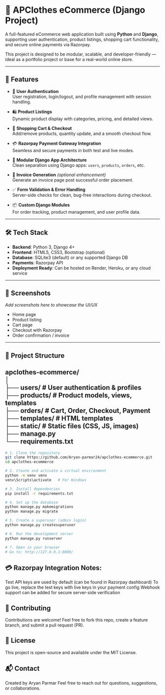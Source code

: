 # 🛒 APClothes eCommerce (Django Project)

A full-featured eCommerce web application built using **Python** and **Django**, supporting user authentication, product listings, shopping cart functionality, and secure online payments via Razorpay.

This project is designed to be modular, scalable, and developer-friendly — ideal as a portfolio project or base for a real-world online store.

---

## 🚀 Features

- 🔐 **User Authentication**  
  User registration, login/logout, and profile management with session handling.

- 🛍️ **Product Listings**  
  Dynamic product display with categories, pricing, and detailed views.

- 🛒 **Shopping Cart & Checkout**  
  Add/remove products, quantity update, and a smooth checkout flow.

- 💳 **Razorpay Payment Gateway Integration**  
  Seamless and secure payments in both test and live modes.

- 🧩 **Modular Django App Architecture**  
  Clean separation using Django apps: `users`, `products`, `orders`, etc.

- 🧾 **Invoice Generation** *(optional enhancement)*  
  Generate an invoice page post successful order placement.

- ✅ **Form Validation & Error Handling**  
  Server-side checks for clean, bug-free interactions during checkout.

- 📦 **Custom Django Modules**  
  For order tracking, product management, and user profile data.

---

## 🛠️ Tech Stack

- **Backend**: Python 3, Django 4+
- **Frontend**: HTML5, CSS3, Bootstrap (optional)
- **Database**: SQLite3 (default) or any supported Django DB
- **Payments**: Razorpay API
- **Deployment Ready**: Can be hosted on Render, Heroku, or any cloud service

---

## 📸 Screenshots

_Add screenshots here to showcase the UI/UX_

- Home page  
- Product listing  
- Cart page  
- Checkout with Razorpay  
- Order confirmation / invoice

---

## 📁 Project Structure

apclothes-ecommerce/
<br>
│
<br>
├── users/ # User authentication & profiles
<br>
├── products/ # Product models, views, templates
<br>
├── orders/ # Cart, Order, Checkout, Payment
<br>
├── templates/ # HTML templates
<br>
├── static/ # Static files (CSS, JS, images)
<br>
├── manage.py
<br>
└── requirements.txt
<br>
---
```bash
# 1. Clone the repository
git clone https://github.com/Aryan-parmar24/apclothes-ecommerce.git
cd apclothes-ecommerce

# 2. Create and activate a virtual environment
python -m venv venv
venv\Scripts\activate   # For Windows

# 3. Install dependencies
pip install -r requirements.txt

# 4. Set up the database
python manage.py makemigrations
python manage.py migrate

# 5. Create a superuser (admin login)
python manage.py createsuperuser

# 6. Run the development server
python manage.py runserver

# 7. Open in your browser
# Go to: http://127.0.0.1:8000/
```
## 💳 Razorpay Integration Notes:
Test API keys are used by default (can be found in Razorpay dashboard)
To go live, replace the test keys with live keys in your payment config
Webhook support can be added for secure server-side verification
## 🙌 Contributing
Contributions are welcome!
Feel free to fork this repo, create a feature branch, and submit a pull request (PR).

## 📃 License
This project is open-source and available under the MIT License.

## 📬 Contact
Created by Aryan Parmar
Feel free to reach out for questions, suggestions, or collaborations.




